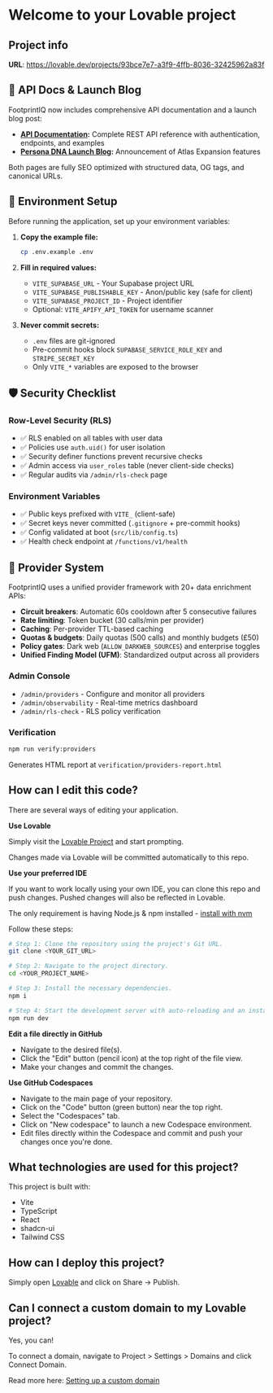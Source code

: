 # Welcome to your Lovable project

## Project info

**URL**: https://lovable.dev/projects/93bce7e7-a3f9-4ffb-8036-32425962a83f

## 📘 API Docs & Launch Blog

FootprintIQ now includes comprehensive API documentation and a launch blog post:

- **[API Documentation](/docs/api):** Complete REST API reference with authentication, endpoints, and examples
- **[Persona DNA Launch Blog](/blog/persona-dna-and-evidence-packs):** Announcement of Atlas Expansion features

Both pages are fully SEO optimized with structured data, OG tags, and canonical URLs.

## 🔐 Environment Setup

Before running the application, set up your environment variables:

1. **Copy the example file:**
   ```sh
   cp .env.example .env
   ```

2. **Fill in required values:**
   - `VITE_SUPABASE_URL` - Your Supabase project URL
   - `VITE_SUPABASE_PUBLISHABLE_KEY` - Anon/public key (safe for client)
   - `VITE_SUPABASE_PROJECT_ID` - Project identifier
   - Optional: `VITE_APIFY_API_TOKEN` for username scanner

3. **Never commit secrets:**
   - `.env` files are git-ignored
   - Pre-commit hooks block `SUPABASE_SERVICE_ROLE_KEY` and `STRIPE_SECRET_KEY`
   - Only `VITE_*` variables are exposed to the browser

## 🛡️ Security Checklist

### Row-Level Security (RLS)
- ✅ RLS enabled on all tables with user data
- ✅ Policies use `auth.uid()` for user isolation  
- ✅ Security definer functions prevent recursive checks
- ✅ Admin access via `user_roles` table (never client-side checks)
- ✅ Regular audits via `/admin/rls-check` page

### Environment Variables
- ✅ Public keys prefixed with `VITE_` (client-safe)
- ✅ Secret keys never committed (`.gitignore` + pre-commit hooks)
- ✅ Config validated at boot (`src/lib/config.ts`)
- ✅ Health check endpoint at `/functions/v1/health`

## 🔌 Provider System

FootprintIQ uses a unified provider framework with 20+ data enrichment APIs:

- **Circuit breakers**: Automatic 60s cooldown after 5 consecutive failures
- **Rate limiting**: Token bucket (30 calls/min per provider)
- **Caching**: Per-provider TTL-based caching
- **Quotas & budgets**: Daily quotas (500 calls) and monthly budgets (£50)
- **Policy gates**: Dark web (`ALLOW_DARKWEB_SOURCES`) and enterprise toggles
- **Unified Finding Model (UFM)**: Standardized output across all providers

### Admin Console
- `/admin/providers` - Configure and monitor all providers
- `/admin/observability` - Real-time metrics dashboard
- `/admin/rls-check` - RLS policy verification

### Verification
```bash
npm run verify:providers
```
Generates HTML report at `verification/providers-report.html`

## How can I edit this code?

There are several ways of editing your application.

**Use Lovable**

Simply visit the [Lovable Project](https://lovable.dev/projects/93bce7e7-a3f9-4ffb-8036-32425962a83f) and start prompting.

Changes made via Lovable will be committed automatically to this repo.

**Use your preferred IDE**

If you want to work locally using your own IDE, you can clone this repo and push changes. Pushed changes will also be reflected in Lovable.

The only requirement is having Node.js & npm installed - [install with nvm](https://github.com/nvm-sh/nvm#installing-and-updating)

Follow these steps:

```sh
# Step 1: Clone the repository using the project's Git URL.
git clone <YOUR_GIT_URL>

# Step 2: Navigate to the project directory.
cd <YOUR_PROJECT_NAME>

# Step 3: Install the necessary dependencies.
npm i

# Step 4: Start the development server with auto-reloading and an instant preview.
npm run dev
```

**Edit a file directly in GitHub**

- Navigate to the desired file(s).
- Click the "Edit" button (pencil icon) at the top right of the file view.
- Make your changes and commit the changes.

**Use GitHub Codespaces**

- Navigate to the main page of your repository.
- Click on the "Code" button (green button) near the top right.
- Select the "Codespaces" tab.
- Click on "New codespace" to launch a new Codespace environment.
- Edit files directly within the Codespace and commit and push your changes once you're done.

## What technologies are used for this project?

This project is built with:

- Vite
- TypeScript
- React
- shadcn-ui
- Tailwind CSS

## How can I deploy this project?

Simply open [Lovable](https://lovable.dev/projects/93bce7e7-a3f9-4ffb-8036-32425962a83f) and click on Share -> Publish.

## Can I connect a custom domain to my Lovable project?

Yes, you can!

To connect a domain, navigate to Project > Settings > Domains and click Connect Domain.

Read more here: [Setting up a custom domain](https://docs.lovable.dev/features/custom-domain#custom-domain)
